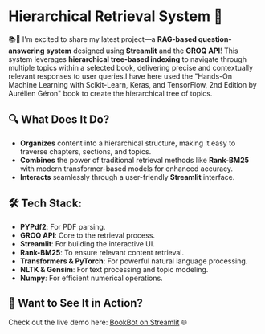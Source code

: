 # Hierarchical Retrieval System 🚀

📚🤖 I'm excited to share my latest project—a **RAG-based question-answering system** designed using **Streamlit** and the **GROQ API**! This system leverages **hierarchical tree-based indexing** to navigate through multiple topics within a selected book, delivering precise and contextually relevant responses to user queries.I have here used the "Hands-On Machine Learning with Scikit-Learn, Keras, and TensorFlow, 2nd Edition
by Aurélien Géron" book to create the hierarchical tree of topics.

## 🔍 What Does It Do?
- **Organizes** content into a hierarchical structure, making it easy to traverse chapters, sections, and topics.
- **Combines** the power of traditional retrieval methods like **Rank-BM25** with modern transformer-based models for enhanced accuracy.
- **Interacts** seamlessly through a user-friendly **Streamlit** interface.

## 🛠️ Tech Stack:
- **PYPdf2**: For PDF parsing.
- **GROQ API**: Core to the retrieval process.
- **Streamlit**: For building the interactive UI.
- **Rank-BM25**: To ensure relevant content retrieval.
- **Transformers & PyTorch**: For powerful natural language processing.
- **NLTK & Gensim**: For text processing and topic modeling.
- **Numpy**: For efficient numerical operations.

## 🎯 Want to See It in Action?
Check out the live demo here: [BookBot on Streamlit](https://bookbot-9ow2ptggcuxf6vkws9fsfy.streamlit.app/) 🌐
